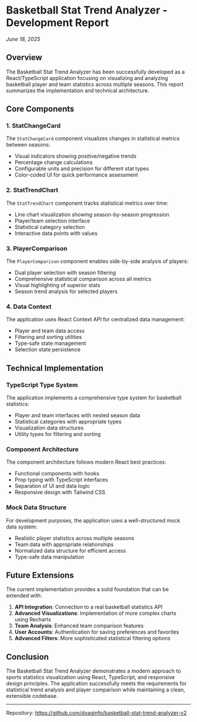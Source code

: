 # Basketball Stat Trend Analyzer - Development Report
*June 18, 2025*

## Overview
The Basketball Stat Trend Analyzer has been successfully developed as a React/TypeScript application focusing on visualizing and analyzing basketball player and team statistics across multiple seasons. This report summarizes the implementation and technical architecture.

## Core Components

### 1. StatChangeCard
The `StatChangeCard` component visualizes changes in statistical metrics between seasons:

- Visual indicators showing positive/negative trends
- Percentage change calculations
- Configurable units and precision for different stat types
- Color-coded UI for quick performance assessment

### 2. StatTrendChart
The `StatTrendChart` component tracks statistical metrics over time:

- Line chart visualization showing season-by-season progression
- Player/team selection interface
- Statistical category selection
- Interactive data points with values

### 3. PlayerComparison
The `PlayerComparison` component enables side-by-side analysis of players:

- Dual player selection with season filtering
- Comprehensive statistical comparison across all metrics
- Visual highlighting of superior stats
- Season trend analysis for selected players

### 4. Data Context
The application uses React Context API for centralized data management:

- Player and team data access
- Filtering and sorting utilities
- Type-safe state management
- Selection state persistence

## Technical Implementation

### TypeScript Type System
The application implements a comprehensive type system for basketball statistics:

- Player and team interfaces with nested season data
- Statistical categories with appropriate types
- Visualization data structures
- Utility types for filtering and sorting

### Component Architecture
The component architecture follows modern React best practices:

- Functional components with hooks
- Prop typing with TypeScript interfaces
- Separation of UI and data logic
- Responsive design with Tailwind CSS

### Mock Data Structure
For development purposes, the application uses a well-structured mock data system:

- Realistic player statistics across multiple seasons
- Team data with appropriate relationships
- Normalized data structure for efficient access
- Type-safe data manipulation

## Future Extensions

The current implementation provides a solid foundation that can be extended with:

1. **API Integration**: Connection to a real basketball statistics API
2. **Advanced Visualizations**: Implementation of more complex charts using Recharts
3. **Team Analysis**: Enhanced team comparison features
4. **User Accounts**: Authentication for saving preferences and favorites
5. **Advanced Filters**: More sophisticated statistical filtering options

## Conclusion

The Basketball Stat Trend Analyzer demonstrates a modern approach to sports statistics visualization using React, TypeScript, and responsive design principles. The application successfully meets the requirements for statistical trend analysis and player comparison while maintaining a clean, extensible codebase.

---

Repository: https://github.com/dxaginfo/basketball-stat-trend-analyzer-v2